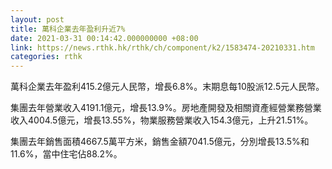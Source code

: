 ```yaml
---
layout: post
title: 萬科企業去年盈利升近7%
date: 2021-03-31 00:14:42.000000000 +08:00
link: https://news.rthk.hk/rthk/ch/component/k2/1583474-20210331.htm
categories: rthk
---
```


萬科企業去年盈利415.2億元人民幣，增長6.8%。末期息每10股派12.5元人民幣。

集團去年營業收入4191.1億元，增長13.9%。房地產開發及相關資產經營業務營業收入4004.5億元，增長13.55%，物業服務營業收入154.3億元，上升21.51%。

集團去年銷售面積4667.5萬平方米，銷售金額7041.5億元，分別增長13.5%和11.6%，當中住宅佔88.2%。
